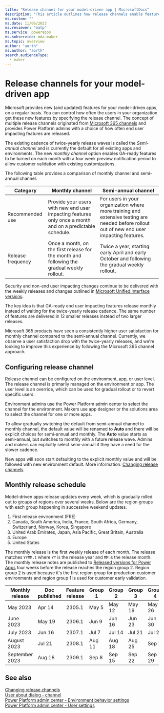 ```yaml
---
title: "Release channel for your model-driven app | MicrosoftDocs" 
description: "This article outlines how release channels enable features within a model-driven app."
ms.custom: ""
ms.date: 11/06/2023
ms.reviewer: "matp"
ms.service: powerapps
ms.subservice: mda-maker
ms.topic: overview
author: "aorth"
ms.author: "aorth"
search.audienceType: 
  - maker
---
```

# Release channels for your model-driven app

Microsoft provides new (and updated) features for your model-driven apps, on a regular basis. You can control how often the users in your organization get these new features by specifying the release channel. The concept of multiple release channels originated from [Microsoft 365 channels](/deployoffice/updates/overview-update-channels) and provides Power Platform admins with a choice of how often end user impacting features are released.

The existing cadence of twice-yearly release waves is called the *Semi-annual channel* and is currently the default for all existing apps and environments. The new *monthly channel* option enables GA-ready features to be turned on each month with a four week preview notification period to allow customer validation with existing customizations.

The following table provides a comparison of monthly channel and semi-annual channel.

| Category | Monthly channel | Semi-annual channel |
| --- | --- | --- |
| Recommended use | Provide your users with new end user impacting features only once a month and on a predictable schedule. | For users in your organization where more training and extensive testing are needed before rollout out of new end user impacting features. | 
| Release frequency | Once a month, on the first release for the month and following the gradual weekly rollout. | Twice a year, starting early April and early October and following the gradual weekly rollout. |

Security and non-end user impacting changes continue to be delivered with the weekly releases and changes outlined in [Microsoft Unified Interface versions](/power-platform/released-versions/powerapps#all--microsoft-unified-interface-versions).

The key idea is that GA-ready end user impacting features release monthly instead of waiting for the twice-yearly release cadence. The same number of features are delivered in 12 smaller releases instead of two larger releases.

Microsoft 365 products have seen a consistently higher user satisfaction for monthly channel compared to the semi-annual channel. Currently, we observe a user satisfaction drop with the twice-yearly releases, and we're looking to improve this experience by following the Microsoft 365 channel approach.

## Configuring release channel

Release channel can be configured on the environment, app, or user level. The release channel is primarily managed on the environment or app. The user level is an override, which can be used for gradual rollout or to revert specific users.

Environment admins use the Power Platform admin center to select the channel for the environment. Makers use app designer or the solutions area to select the channel for one or more apps.

To allow gradually switching the default from semi-annual channel to monthly channel, the default value will be renamed to **Auto** and there will be explicit choices for semi-annual and monthly. The **Auto** value starts as semi-annual, but switches to monthly with a future release wave. Admins and makers can explicitly select semi-annual if they have a need for the slower cadence.

New apps will soon start defaulting to the explicit monthly value and will be followed with new environment default. More information: [Changing release channels](channel-change.md)

## Monthly release schedule

Model-driven apps release updates every week, which is gradually rolled out to groups of regions over several weeks. Below are the region groups with each group happening in successive weekend updates.

1. First release environment (FRE)
1. Canada, South America, India, France, South Africa, Germany, Switzerland, Norway, Korea, Singapore
1. United Arab Emirates, Japan, Asia Pacific, Great Britain, Australia
1. Europe
1. United States

The monthly release is the first weekly release of each month. The release matches ```YYMM.1``` where ```YY``` is the release year and ```MM``` is the release month. The monthly release notes are published to [Released versions for Power Apps](/power-platform/released-versions/powerapps) four weeks before the release reaches the region group 2. Region group 2 is used because it's the first region group for production customer environments and region group 1 is used for customer early validation.

| Monthly release | Doc published | Feature release | Group 1 | Group 2 | Group 3 | Group 4 | Group 5 | 
| --- | --- | --- | --- | --- | --- | --- | --- | 
| May 2023 | Apr 14 | 2305.1 | May 5 | May 12 | May 19 | May 26 | Jun 2 |
| June 2023 |  May 19 | 2306.1 | Jun 9 | Jun 16 | Jun 23 | Jun 30 | Jul 7 |
| July 2023 | Jun 16 | 2307.1 | Jul 7 | Jul 14 | Jul 21 | Jul 28 | Aug 4 |
| August 2023 | Jul 21 | 2308.1 | Aug 11 | Aug 18 | Aug 25 | Sep 1 | Sep 8 |
| September 2023 | Aug 18 | 2309.1 | Sep 8 | Sep 15 | Sep 22 | Sep 29 | Oct 6 |

## See also

[Changing release channels](channel-change.md) <br />
[User about dialog - channel](../../user/about-dialog.md) <br />
[Power Platform admin center - Environment behavior settings](/power-platform/admin/settings-behavior) <br />
[Power Platform admin center - User settings](/power-platform/admin/users-settings)
